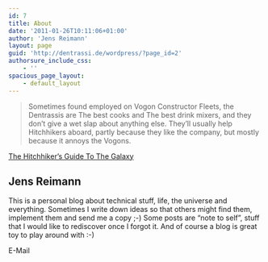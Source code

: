 ```yaml
---
id: 7
title: About
date: '2011-01-26T10:11:06+01:00'
author: 'Jens Reimann'
layout: page
guid: 'http://dentrassi.de/wordpress/?page_id=2'
authorsure_include_css:
    - ''
spacious_page_layout:
    - default_layout
---
```


> Sometimes found employed on Vogon Constructor Fleets, the Dentrassis are The best cooks and The best drink mixers, and they don’t give a wet slap about anything else. They’ll usually help Hitchhikers aboard, partly because they like the company, but mostly because it annoys the Vogons.

[The Hitchhiker’s Guide To The Galaxy](http://hhgproject.org/ "http://hhgproject.org/")

<script type="application/ld+json">
{
  "@context" : "http://schema.org",
  "@type" : "Person",
  "name" : "Jens Reimann",
  "url" : "https://dentrassi.de",
  "email" : "ctron@dentrassi.de",
  "jobTitle" : "Senior Software Engineer",
  "sameAs" : [
    "https://twitter.com/ctron",
    "https://www.facebook.com/jens.reimann",
    "https://de.linkedin.com/in/ctron",
    "https://plus.google.com/+JensReimann"
  ]
}
</script>

## Jens Reimann

This is a personal blog about technical stuff, life, the universe and everything. Sometimes I write down ideas so that others might find them, implement them and send me a copy ;-) Some posts are “note to self”, stuff that I would like to rediscover once I forgot it. And of course a blog is great toy to play around with :-)

<dl><dt>E-Mail</dt><dd><ctron@dentrassi.de></dd></dl>